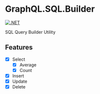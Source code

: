 # GraphQL.SQL.Builder
[![.NET](https://github.com/jodendaal/GraphQL.SQL.Builder/actions/workflows/dotnet.yml/badge.svg)](https://github.com/jodendaal/GraphQL.SQL.Builder/actions/workflows/dotnet.yml)

SQL Query Builder Utility

## Features
-   [x] Select
   -  [x] Average
   -  [x] Count     
-   [x] Insert
-   [x] Update
-   [x] Delete
